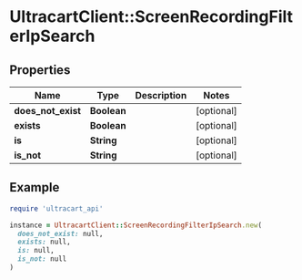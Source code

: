 # UltracartClient::ScreenRecordingFilterIpSearch

## Properties

| Name | Type | Description | Notes |
| ---- | ---- | ----------- | ----- |
| **does_not_exist** | **Boolean** |  | [optional] |
| **exists** | **Boolean** |  | [optional] |
| **is** | **String** |  | [optional] |
| **is_not** | **String** |  | [optional] |

## Example

```ruby
require 'ultracart_api'

instance = UltracartClient::ScreenRecordingFilterIpSearch.new(
  does_not_exist: null,
  exists: null,
  is: null,
  is_not: null
)
```

